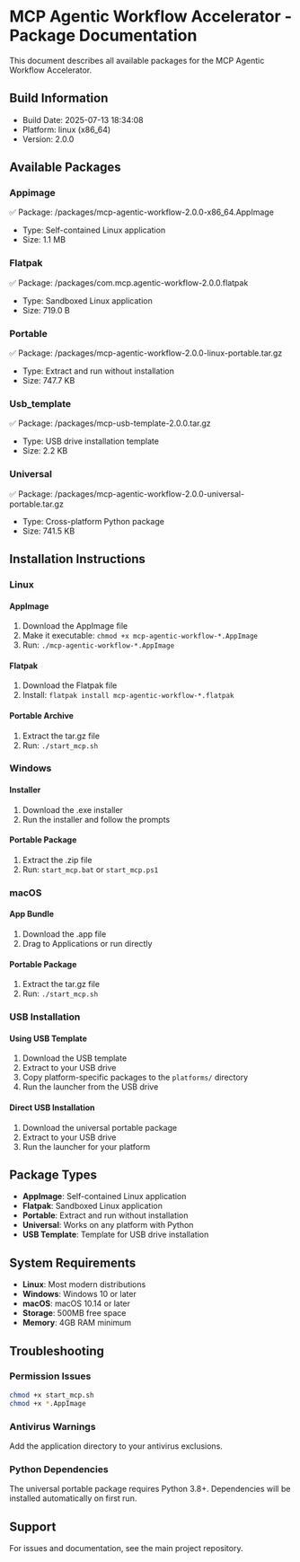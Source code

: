 # MCP Agentic Workflow Accelerator - Package Documentation

This document describes all available packages for the MCP Agentic Workflow Accelerator.

## Build Information

- Build Date: 2025-07-13 18:34:08
- Platform: linux (x86_64)
- Version: 2.0.0

## Available Packages


### Appimage
✅ Package: <project-root>/packages/mcp-agentic-workflow-2.0.0-x86_64.AppImage
- Type: Self-contained Linux application
- Size: 1.1 MB

### Flatpak
✅ Package: <project-root>/packages/com.mcp.agentic-workflow-2.0.0.flatpak
- Type: Sandboxed Linux application
- Size: 719.0 B

### Portable
✅ Package: <project-root>/packages/mcp-agentic-workflow-2.0.0-linux-portable.tar.gz
- Type: Extract and run without installation
- Size: 747.7 KB

### Usb_template
✅ Package: <project-root>/packages/mcp-usb-template-2.0.0.tar.gz
- Type: USB drive installation template
- Size: 2.2 KB

### Universal
✅ Package: <project-root>/packages/mcp-agentic-workflow-2.0.0-universal-portable.tar.gz
- Type: Cross-platform Python package
- Size: 741.5 KB


## Installation Instructions

### Linux

#### AppImage
1. Download the AppImage file
2. Make it executable: `chmod +x mcp-agentic-workflow-*.AppImage`
3. Run: `./mcp-agentic-workflow-*.AppImage`

#### Flatpak
1. Download the Flatpak file
2. Install: `flatpak install mcp-agentic-workflow-*.flatpak`

#### Portable Archive
1. Extract the tar.gz file
2. Run: `./start_mcp.sh`

### Windows

#### Installer
1. Download the .exe installer
2. Run the installer and follow the prompts

#### Portable Package
1. Extract the .zip file
2. Run: `start_mcp.bat` or `start_mcp.ps1`

### macOS

#### App Bundle
1. Download the .app file
2. Drag to Applications or run directly

#### Portable Package
1. Extract the tar.gz file
2. Run: `./start_mcp.sh`

### USB Installation

#### Using USB Template
1. Download the USB template
2. Extract to your USB drive
3. Copy platform-specific packages to the `platforms/` directory
4. Run the launcher from the USB drive

#### Direct USB Installation
1. Download the universal portable package
2. Extract to your USB drive
3. Run the launcher for your platform

## Package Types

- **AppImage**: Self-contained Linux application
- **Flatpak**: Sandboxed Linux application
- **Portable**: Extract and run without installation
- **Universal**: Works on any platform with Python
- **USB Template**: Template for USB drive installation

## System Requirements

- **Linux**: Most modern distributions
- **Windows**: Windows 10 or later
- **macOS**: macOS 10.14 or later
- **Storage**: 500MB free space
- **Memory**: 4GB RAM minimum

## Troubleshooting

### Permission Issues
```bash
chmod +x start_mcp.sh
chmod +x *.AppImage
```

### Antivirus Warnings
Add the application directory to your antivirus exclusions.

### Python Dependencies
The universal portable package requires Python 3.8+. Dependencies will be installed automatically on first run.

## Support

For issues and documentation, see the main project repository.
